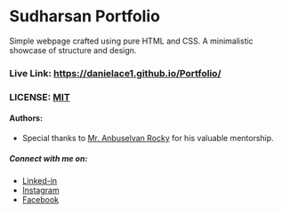 # Sudharsan Portfolio

Simple webpage crafted using pure HTML and CSS. A minimalistic showcase of structure and design.

### Live Link: https://danielace1.github.io/Portfolio/

### LICENSE: [MIT](/LICENSE)

#### Authors:

- Special thanks to [Mr. Anbuselvan Rocky](https://instagram.com/anburselvanocky) for his valuable mentorship.

##### Connect with me on:

- [Linked-in](https://www.linkedin.com/in/sudharsan-a-b40506290/)
- [Instagram](https://instagram.com/sudharsan_daniel)
- [Facebook](https"//https://www.facebook.com/sudharsandaniel.sudharsandaniel)
